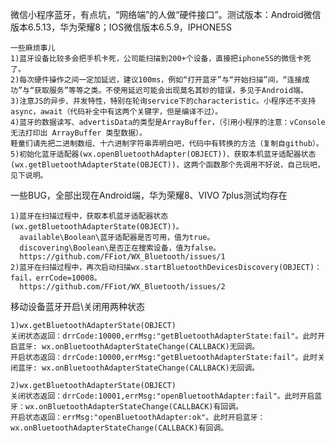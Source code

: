 微信小程序蓝牙，有点坑，“网络端”的人做“硬件接口”。测试版本：Android微信版本6.5.13，华为荣耀8；IOS微信版本6.5.9，IPHONE5S
	
	一些麻烦事儿
	1)蓝牙设备比较多会把手机卡死，公司能扫描到200+个设备，直接把iphone5S的微信卡死了。
	2)每次硬件操作之间一定加延迟，建议100ms，例如“打开蓝牙”与“开始扫描”间，“连接成功”与“获取服务”等等之类。不使用延迟可能会出现莫名其妙的错误，多见于Android端。
	3)注意JS的异步、并发特性，特别在轮询service下的characteristic。小程序还不支持async，await（代码补全中有这两个关键字，但是编译不过）。
	4)蓝牙的数据读写、advertisData的类型是ArrayBuffer，（引用小程序的注意：vConsole 无法打印出 ArrayBuffer 类型数据）。
	鞋童们请先把二进制数组、十六进制字符串弄明白吧，代码中有转换的方法（复制自github）。
	5)初始化蓝牙适配器(wx.openBluetoothAdapter(OBJECT))、获取本机蓝牙适配器状态(wx.getBluetoothAdapterState(OBJECT))，这两个函数那个先调用不好说，自己玩吧，见下说明。

一些BUG，全部出现在Android端，华为荣耀8、VIVO 7plus测试均存在

	1)蓝牙在扫描过程中，获取本机蓝牙适配器状态(wx.getBluetoothAdapterState(OBJECT))。
	  available\Boolean\蓝牙适配器是否可用，值为true。
	  discovering\Boolean\是否正在搜索设备，值为false。
      https://github.com/FFiot/WX_Bluetooth/issues/1
    2)蓝牙在扫描过程中，再次启动扫描wx.startBluetoothDevicesDiscovery(OBJECT)：fail，errCode=10008。
      https://github.com/FFiot/WX_Bluetooth/issues/2
	
移动设备蓝牙开启\关闭用两种状态

	1)wx.getBluetoothAdapterState(OBJECT)
	关闭状态返回：drrCode:10000,errMsg:"getBluetoothAdapterState:fail"。此时开启蓝牙: wx.onBluetoothAdapterStateChange(CALLBACK)无回调。
	开启状态返回：drrCode:10000,errMsg:"getBluetoothAdapterState:fail"。此时关闭蓝牙: wx.onBluetoothAdapterStateChange(CALLBACK)无回调。

	2)wx.getBluetoothAdapterState(OBJECT)
	关闭状态返回：drrCode:10001,errMsg:"openBluetoothAdapter:fail"。此时开启蓝牙：wx.onBluetoothAdapterStateChange(CALLBACK)有回调。
	开启状态返回：errMsg:"openBluetoothAdapter:ok"。此时开启蓝牙：wx.onBluetoothAdapterStateChange(CALLBACK)有回调。
